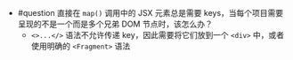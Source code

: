 - #question 直接在 `map()` 调用中的 JSX 元素总是需要 keys，当每个项目需要呈现的不是一个而是多个兄弟 DOM 节点时，该怎么办？
	- `<>...</>` 语法不允许传递 key，因此需要将它们放到一个 `<div>` 中，或者使用明确的 `<Fragment>` 语法